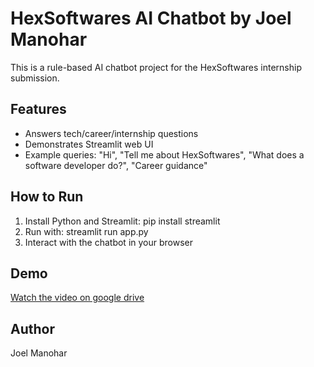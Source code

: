 # HexSoftwares AI Chatbot by Joel Manohar

This is a rule-based AI chatbot project for the HexSoftwares internship submission.

## Features
- Answers tech/career/internship questions
- Demonstrates Streamlit web UI
- Example queries: "Hi", "Tell me about HexSoftwares", "What does a software developer do?", "Career guidance"

## How to Run
1. Install Python and Streamlit: pip install streamlit
2. Run with: streamlit run app.py
3. Interact with the chatbot in your browser

## Demo
[Watch the video on google drive](https://drive.google.com/file/d/1Qoq1maqK1YHJFNH1G2d1U0eseIRPZz4T/view?usp=drive_link)
## Author
Joel Manohar
